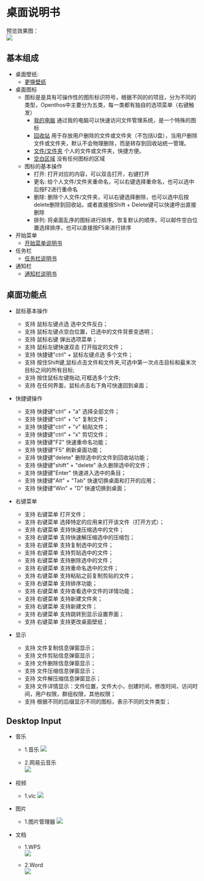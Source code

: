 # 桌面说明书
   
预览效果图：   
![](pic/zhuomian/Desktop_demo.png)

## 基本组成
- 桌面壁纸:
    - [更换壁纸](zhuomian/更换壁纸.md)
- 桌面图标
    - 图标是是具有可操作性的图形标识符号，根据不同的的项目，分为不同的类型，Openthos中主要分为五类，每一类都有独自的选项菜单（右键触发）
        - [我的电脑](zhuomian/我的电脑.md )   通过我的电脑可以快速访问文件管理系统，是一个特殊的图标
        - [回收站](zhuomian/回收站.md )    用于存放用户删除的文件或文件夹（不包括U盘），当用户删除文件或文件夹，默认不会物理删除，而是转存到回收站统一管理。
        - [文件/文件夹](zhuomian/文件文件夹.md)   个人的文件或文件夹，快捷方便。
        - [空白区域](zhuomian/空白区域.md)    没有任何图标的区域
    - 图标的基本操作
        - 打开: 打开对应的内容，可以双击打开，右键打开
        - 更名: 给个人文件/文件夹重命名，可以右键选择重命名，也可以选中后按F2进行重命名
        - 删除: 删除个人文件/文件夹，可以右键选择删除，也可以选中后按delete删除到回收站，或者直接按Shift + Delete键可以快速呼出直接删除
        - 排列: 将桌面乱序的图标进行排序，恢复默认的顺序。可以邮件空白位置选择排序，也可以直接按F5来进行排序  
- 开始菜单
    - [开始菜单说明书](./五.开始菜单.md)
- 任务栏
    - [任务栏说明书](./六.任务栏.md)
- 通知栏
    - [通知栏说明书](./七.通知栏.md)

## 桌面功能点

- 鼠标基本操作 
     - 支持 鼠标左键点选 选中文件反白；
     - 支持 鼠标左键点空白位置，已选中的文件背景变透明；
     - 支持 鼠标右键 弹出选项菜单；
     - 支持 鼠标左键快速双击 打开指定的文件；
     - 支持 快捷键"ctrl" + 鼠标左键点选 多个文件；   
     - 支持 按住Shift键,鼠标点击文件和文件夹,可选中第一次点击目标和最末次目标之间的所有目标;  
     - 支持 按住鼠标左键拖动,可框选多个文件;
     - 支持 在任何界面，鼠标点击右下角可快速回到桌面；  
     
- 快捷键操作
     - 支持 快捷键"ctrl" + "a" 选择全部文件；
     - 支持 快捷键"ctrl" + "c" 复制文件；
     - 支持 快捷键"ctrl" + "v" 粘贴文件；
     - 支持 快捷键"ctrl" + "x" 剪切文件；
     - 支持 快捷键"F2" 快速重命名功能；
     - 支持 快捷键"F5" 刷新桌面功能；
     - 支持 快捷键"delete" 删除选中的文件到回收站功能；
     - 支持 快捷键"shift" + "delete" 永久删除选中的文件；	
     - 支持 快捷键"Enter" 快速进入选中的条目；
     - 支持 快捷键"Alt" + "Tab" 快速切换桌面和打开的应用；
     - 支持 快捷键"Win" + "D" 快速切换到桌面；
  
- 右键菜单
     - 支持 右键菜单 打开文件；
     - 支持 右键菜单 选择特定的应用来打开该文件（打开方式）；
     - 支持 右键菜单 支持快速压缩选中的文件；
     - 支持 右键菜单 支持快速解压缩选中的压缩包；
     - 支持 右键菜单 支持复制选中的文件；
     - 支持 右键菜单 支持剪贴选中的文件；
     - 支持 右键菜单 支持删除选中的文件；
     - 支持 右键菜单 支持重命名选中的文件；
     - 支持 右键菜单 支持粘贴之前复制剪贴的文件；
     - 支持 右键菜单 支持排序功能；
     - 支持 右键菜单 支持查看选中文件的详情功能；
     - 支持 右键菜单 支持新建文件夹；
     - 支持 右键菜单 支持新建文件；  
     - 支持 右键菜单 支持跳转到显示设置界面；  
     - 支持 右键菜单 支持更改桌面壁纸；
	 
- 显示
     - 支持 文件复制信息弹窗显示；
     - 支持 文件剪贴信息弹窗显示；
     - 支持 文件删除信息弹窗显示；
     - 支持 文件压缩信息弹窗显示；
     - 支持 文件解压缩信息弹窗显示；
     - 支持 文件详情显示：文件位置，文件大小，创建时间，修改时间，访问时间，用户权限，群组权限，其他权限；
     - 支持 根据不同的后缀显示不同的图标，表示不同的文件类型；
	 
## Desktop Input

- 音乐
    - 1.音乐
    ![](pic/zhuomian/Desktop_localmusic.png)
  
    - 2.网易云音乐  
    ![](pic/zhuomian/Desktop_wangyimusic.png) 
  
- 视频
    - 1.vlc
    ![](pic/zhuomian/Desktop_VLC.png)
  
- 图片
    - 1.图片管理器
    ![](pic/zhuomian/Desktop_gallery.png)
  
- 文档
    - 1.WPS  
    ![](pic/zhuomian/Desktop_wpsword.png)
  
    - 2.Word  
    ![](pic/zhuomian/Desktop_MSword.png)

